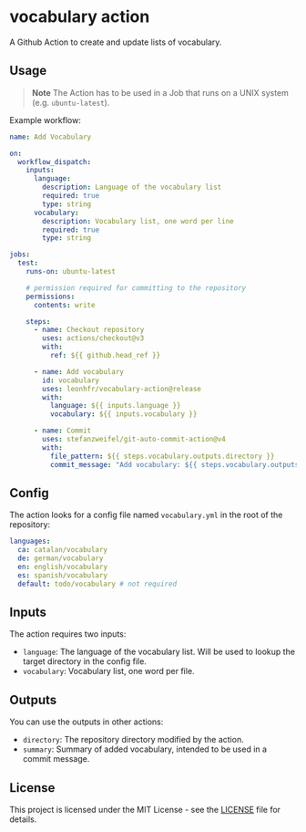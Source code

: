 # vocabulary action

A Github Action to create and update lists of vocabulary.

## Usage

> **Note**
> The Action has to be used in a Job that runs on a UNIX system (e.g. `ubuntu-latest`).

Example workflow:

```yaml
name: Add Vocabulary

on:
  workflow_dispatch:
    inputs:
      language:
        description: Language of the vocabulary list
        required: true
        type: string
      vocabulary:
        description: Vocabulary list, one word per line
        required: true
        type: string

jobs:
  test:
    runs-on: ubuntu-latest

    # permission required for committing to the repository
    permissions:
      contents: write

    steps:
      - name: Checkout repository
        uses: actions/checkout@v3
        with:
          ref: ${{ github.head_ref }}

      - name: Add vocabulary
        id: vocabulary
        uses: leonhfr/vocabulary-action@release
        with:
          language: ${{ inputs.language }}
          vocabulary: ${{ inputs.vocabulary }}

      - name: Commit
        uses: stefanzweifel/git-auto-commit-action@v4
        with:
          file_pattern: ${{ steps.vocabulary.outputs.directory }}
          commit_message: "Add vocabulary: ${{ steps.vocabulary.outputs.summary }}"
```

## Config

The action looks for a config file named `vocabulary.yml` in the root of the repository:

```yaml
languages:
  ca: catalan/vocabulary
  de: german/vocabulary
  en: english/vocabulary
  es: spanish/vocabulary
  default: todo/vocabulary # not required
```

## Inputs

The action requires two inputs:

- `language`: The language of the vocabulary list. Will be used to lookup the target directory in the config file.
- `vocabulary`: Vocabulary list, one word per file.

## Outputs

You can use the outputs in other actions:

- `directory`: The repository directory modified by the action.
- `summary`: Summary of added vocabulary, intended to be used in a commit message.

## License

This project is licensed under the MIT License - see the [LICENSE](https://github.com/leonhfr/vocabulary-action/blob/master/LICENSE) file for details.
